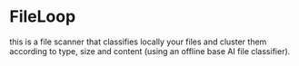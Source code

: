 # FileLoop
this is a file scanner that classifies locally your files and cluster them according to type, size and content (using an offline base AI file classifier).
